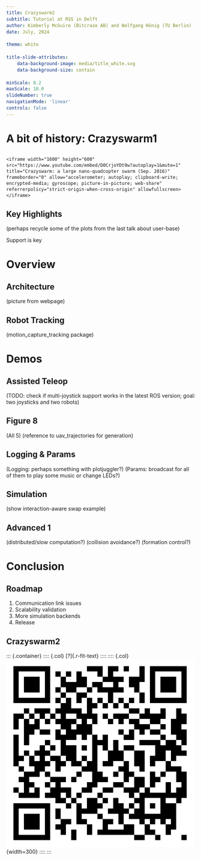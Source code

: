 ```yaml
---
title: Crazyswarm2
subtitle: Tutorial at RSS in Delft
author: Kimberly McGuire (Bitcraze AB) and Wolfgang Hönig (TU Berlin)
date: July, 2024

theme: white

title-slide-attributes:
    data-background-image: media/title_white.svg
    data-background-size: contain

minScale: 0.2
maxScale: 10.0
slideNumber: true
navigationMode: 'linear'
controls: false
---
```


# A bit of history: Crazyswarm1

##
```{=html}
<iframe width="1600" height="600" src="https://www.youtube.com/embed/D0CrjoYDt9w?autoplay=1&mute=1" title="Crazyswarm: a large nano-quadcopter swarm (Sep. 2016)" frameborder="0" allow="accelerometer; autoplay; clipboard-write; encrypted-media; gyroscope; picture-in-picture; web-share" referrerpolicy="strict-origin-when-cross-origin" allowfullscreen></iframe>
```

## Key Highlights

(perhaps recycle some of the plots from the last talk about user-base)

Support is key

<!-- Explain from scratch, i.e., without reference to Crazyswarm1 -->
# Overview

## Architecture

(picture from webpage)

## Robot Tracking

(motion_capture_tracking package)

<!-- Most likely no real slides, but live demo's instead -->
# Demos

## Assisted Teleop

(TODO: check if multi-joystick support works in the latest ROS version; goal: two joysticks and two robots)

## Figure 8

(All 5)
(reference to uav_trajectories for generation)

## Logging & Params

(Logging: perhaps something with plotjuggler?)
(Params: broadcast for all of them to play some music or change LEDs?)

## Simulation

(show interaction-aware swap example)

## Advanced 1

(distributed/slow computation?)
(collision avoidance?)
(formation control?)

# Conclusion

## Roadmap

1. Communication link issues
2. Scalability validation
3. More simulation backends
4. Release 

## Crazyswarm2

::: {.container}
:::: {.col}
[?]{.r-fit-text}
::::
:::: {.col}
![](media/qrcode.png){width=300}
::::
:::